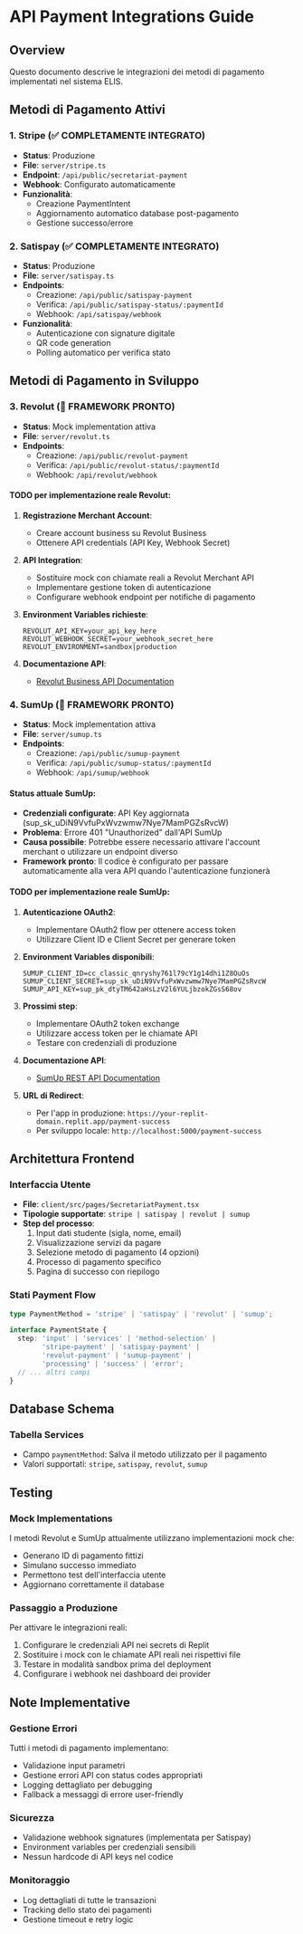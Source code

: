 # API Payment Integrations Guide

## Overview
Questo documento descrive le integrazioni dei metodi di pagamento implementati nel sistema ELIS.

## Metodi di Pagamento Attivi

### 1. Stripe (✅ COMPLETAMENTE INTEGRATO)
- **Status**: Produzione
- **File**: `server/stripe.ts`
- **Endpoint**: `/api/public/secretariat-payment`
- **Webhook**: Configurato automaticamente
- **Funzionalità**:
  - Creazione PaymentIntent
  - Aggiornamento automatico database post-pagamento
  - Gestione successo/errore

### 2. Satispay (✅ COMPLETAMENTE INTEGRATO)
- **Status**: Produzione
- **File**: `server/satispay.ts`
- **Endpoints**:
  - Creazione: `/api/public/satispay-payment`
  - Verifica: `/api/public/satispay-status/:paymentId`
  - Webhook: `/api/satispay/webhook`
- **Funzionalità**:
  - Autenticazione con signature digitale
  - QR code generation
  - Polling automatico per verifica stato

## Metodi di Pagamento in Sviluppo

### 3. Revolut (🚧 FRAMEWORK PRONTO)
- **Status**: Mock implementation attiva
- **File**: `server/revolut.ts`
- **Endpoints**:
  - Creazione: `/api/public/revolut-payment`
  - Verifica: `/api/public/revolut-status/:paymentId`
  - Webhook: `/api/revolut/webhook`

#### TODO per implementazione reale Revolut:
1. **Registrazione Merchant Account**:
   - Creare account business su Revolut Business
   - Ottenere API credentials (API Key, Webhook Secret)
   
2. **API Integration**:
   - Sostituire mock con chiamate reali a Revolut Merchant API
   - Implementare gestione token di autenticazione
   - Configurare webhook endpoint per notifiche di pagamento

3. **Environment Variables richieste**:
   ```
   REVOLUT_API_KEY=your_api_key_here
   REVOLUT_WEBHOOK_SECRET=your_webhook_secret_here
   REVOLUT_ENVIRONMENT=sandbox|production
   ```

4. **Documentazione API**:
   - [Revolut Business API Documentation](https://developer.revolut.com/docs/business-api/)

### 4. SumUp (🚧 FRAMEWORK PRONTO)
- **Status**: Mock implementation attiva
- **File**: `server/sumup.ts`
- **Endpoints**:
  - Creazione: `/api/public/sumup-payment`
  - Verifica: `/api/public/sumup-status/:paymentId`
  - Webhook: `/api/sumup/webhook`

#### Status attuale SumUp:
- **Credenziali configurate**: API Key aggiornata (sup_sk_uDiN9VvfuPxWvzwmw7Nye7MamPGZsRvcW)
- **Problema**: Errore 401 "Unauthorized" dall'API SumUp 
- **Causa possibile**: Potrebbe essere necessario attivare l'account merchant o utilizzare un endpoint diverso
- **Framework pronto**: Il codice è configurato per passare automaticamente alla vera API quando l'autenticazione funzionerà

#### TODO per implementazione reale SumUp:
1. **Autenticazione OAuth2**:
   - Implementare OAuth2 flow per ottenere access token
   - Utilizzare Client ID e Client Secret per generare token
   
2. **Environment Variables disponibili**:
   ```
   SUMUP_CLIENT_ID=cc_classic_qnryshy761l79cY1g14dhi1Z8OuOs
   SUMUP_CLIENT_SECRET=sup_sk_uDiN9VvfuPxWvzwmw7Nye7MamPGZsRvcW
   SUMUP_API_KEY=sup_pk_dtyTM642aHsLzV2l6YULjbzokZGsS68ov
   ```

3. **Prossimi step**:
   - Implementare OAuth2 token exchange
   - Utilizzare access token per le chiamate API
   - Testare con credenziali di produzione

4. **Documentazione API**:
   - [SumUp REST API Documentation](https://developer.sumup.com/docs/)

5. **URL di Redirect**:
   - Per l'app in produzione: `https://your-replit-domain.replit.app/payment-success`
   - Per sviluppo locale: `http://localhost:5000/payment-success`

## Architettura Frontend

### Interfaccia Utente
- **File**: `client/src/pages/SecretariatPayment.tsx`
- **Tipologie supportate**: `stripe | satispay | revolut | sumup`
- **Step del processo**:
  1. Input dati studente (sigla, nome, email)
  2. Visualizzazione servizi da pagare
  3. Selezione metodo di pagamento (4 opzioni)
  4. Processo di pagamento specifico
  5. Pagina di successo con riepilogo

### Stati Payment Flow
```typescript
type PaymentMethod = 'stripe' | 'satispay' | 'revolut' | 'sumup';

interface PaymentState {
  step: 'input' | 'services' | 'method-selection' | 
        'stripe-payment' | 'satispay-payment' | 
        'revolut-payment' | 'sumup-payment' | 
        'processing' | 'success' | 'error';
  // ... altri campi
}
```

## Database Schema

### Tabella Services
- Campo `paymentMethod`: Salva il metodo utilizzato per il pagamento
- Valori supportati: `stripe`, `satispay`, `revolut`, `sumup`

## Testing

### Mock Implementations
I metodi Revolut e SumUp attualmente utilizzano implementazioni mock che:
- Generano ID di pagamento fittizi
- Simulano successo immediato
- Permettono test dell'interfaccia utente
- Aggiornano correttamente il database

### Passaggio a Produzione
Per attivare le integrazioni reali:
1. Configurare le credenziali API nei secrets di Replit
2. Sostituire i mock con le chiamate API reali nei rispettivi file
3. Testare in modalità sandbox prima del deployment
4. Configurare i webhook nei dashboard dei provider

## Note Implementative

### Gestione Errori
Tutti i metodi di pagamento implementano:
- Validazione input parametri
- Gestione errori API con status codes appropriati
- Logging dettagliato per debugging
- Fallback a messaggi di errore user-friendly

### Sicurezza
- Validazione webhook signatures (implementata per Satispay)
- Environment variables per credenziali sensibili
- Nessun hardcode di API keys nel codice

### Monitoraggio
- Log dettagliati di tutte le transazioni
- Tracking dello stato dei pagamenti
- Gestione timeout e retry logic
